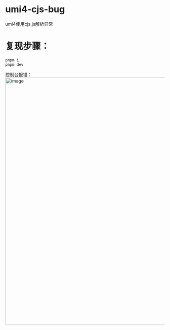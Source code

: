 # umi4-cjs-bug
umi4使用cjs.js解析异常

# 复现步骤：
```
pnpm i
pnpm dev
```
控制台报错：
<img width="782" alt="image" src="https://user-images.githubusercontent.com/14257970/236762749-3027be52-670e-49a4-a857-bd33109d0a69.png">

